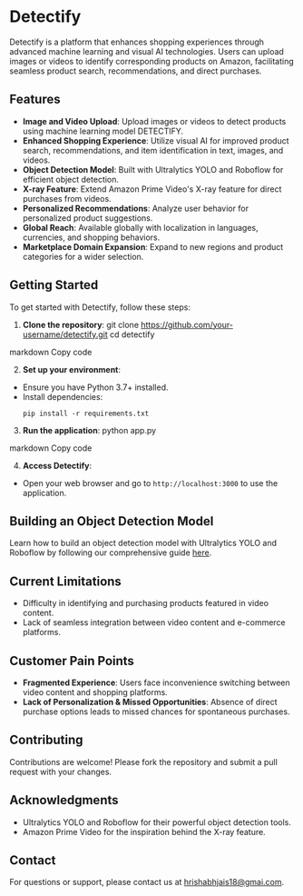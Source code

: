 # Detectify

Detectify is a platform that enhances shopping experiences through advanced machine learning and visual AI technologies. Users can upload images or videos to identify corresponding products on Amazon, facilitating seamless product search, recommendations, and direct purchases.

## Features

- **Image and Video Upload**: Upload images or videos to detect products using machine learning model DETECTIFY.
- **Enhanced Shopping Experience**: Utilize visual AI for improved product search, recommendations, and item identification in text, images, and videos.
- **Object Detection Model**: Built with Ultralytics YOLO and Roboflow for efficient object detection.
- **X-ray Feature**: Extend Amazon Prime Video's X-ray feature for direct purchases from videos.
- **Personalized Recommendations**: Analyze user behavior for personalized product suggestions.
- **Global Reach**: Available globally with localization in languages, currencies, and shopping behaviors.
- **Marketplace Domain Expansion**: Expand to new regions and product categories for a wider selection.

## Getting Started

To get started with Detectify, follow these steps:

1. **Clone the repository**:
git clone https://github.com/your-username/detectify.git
cd detectify

markdown
Copy code

2. **Set up your environment**:
- Ensure you have Python 3.7+ installed.
- Install dependencies:
  ```
  pip install -r requirements.txt
  ```

3. **Run the application**:
python app.py

markdown
Copy code

4. **Access Detectify**:
- Open your web browser and go to `http://localhost:3000` to use the application.

## Building an Object Detection Model

Learn how to build an object detection model with Ultralytics YOLO and Roboflow by following our comprehensive guide [here](link-to-guide).

## Current Limitations

- Difficulty in identifying and purchasing products featured in video content.
- Lack of seamless integration between video content and e-commerce platforms.

## Customer Pain Points

- **Fragmented Experience**: Users face inconvenience switching between video content and shopping platforms.
- **Lack of Personalization & Missed Opportunities**: Absence of direct purchase options leads to missed chances for spontaneous purchases.

## Contributing

Contributions are welcome! Please fork the repository and submit a pull request with your changes.


## Acknowledgments

- Ultralytics YOLO and Roboflow for their powerful object detection tools.
- Amazon Prime Video for the inspiration behind the X-ray feature.

## Contact

For questions or support, please contact us at hrishabhjais18@gmai.com.
